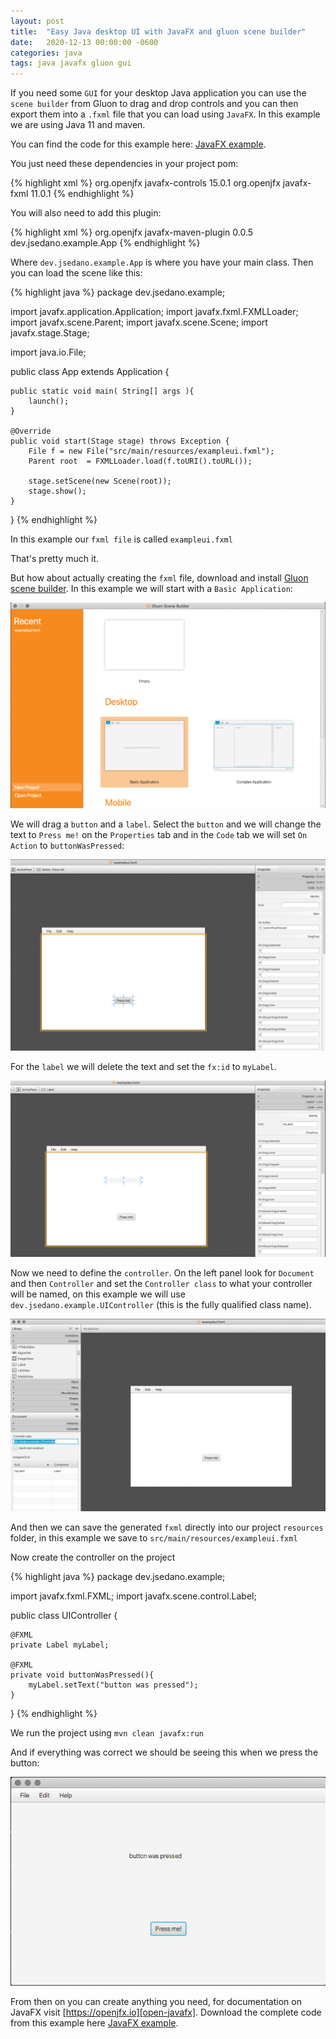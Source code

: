 ```yaml
---
layout: post
title:  "Easy Java desktop UI with JavaFX and gluon scene builder"
date:   2020-12-13 00:00:00 -0600
categories: java
tags: java javafx gluon gui
---
```

If you need some `GUI` for your desktop Java application you can use the `scene builder` from Gluon to drag and drop controls and you can then export them into a `.fxml` file that you can load using `JavaFX`.  In this example we are using Java 11 and maven.

You can find the code for this example here: [JavaFX example][javafx-example].

You just need these dependencies in your project pom:

{% highlight xml %}
  <dependency>
    <groupId>org.openjfx</groupId>
    <artifactId>javafx-controls</artifactId>
    <version>15.0.1</version>
  </dependency>
  <dependency>
    <groupId>org.openjfx</groupId>
    <artifactId>javafx-fxml</artifactId>
    <version>11.0.1</version>
  </dependency>
{% endhighlight %}

You will also need to add this plugin:

{% highlight xml %}
<plugin>
  <groupId>org.openjfx</groupId>
  <artifactId>javafx-maven-plugin</artifactId>
  <version>0.0.5</version>
  <configuration>
    <mainClass>dev.jsedano.example.App</mainClass>
  </configuration>
</plugin>
{% endhighlight %}

Where `dev.jsedano.example.App` is where you have your main class. Then you can load the scene like this:

{% highlight java %}
package dev.jsedano.example;

import javafx.application.Application;
import javafx.fxml.FXMLLoader;
import javafx.scene.Parent;
import javafx.scene.Scene;
import javafx.stage.Stage;

import java.io.File;

public class App extends Application {

    public static void main( String[] args ){
        launch();
    }

    @Override
    public void start(Stage stage) throws Exception {
        File f = new File("src/main/resources/exampleui.fxml");
        Parent root  = FXMLLoader.load(f.toURI().toURL());

        stage.setScene(new Scene(root));
        stage.show();
    }
}
{% endhighlight %}

In this example our `fxml file` is called `exampleui.fxml`

That's pretty much it.

But how about actually creating the `fxml` file, download and install [Gluon scene builder][gluon-scene-builder]. In this example we will start with a `Basic Application`:

![basic application](/assets/images/easy-java-desktop-ui-with-javafx-and-gluon-scene-builder/javafxexample_basic_application.png)


We will drag a `button` and a `label`. Select the `button` and we will change the text to `Press me!` on the `Properties` tab and in the `Code` tab we will set `On Action` to `buttonWasPressed`:

![adding action to button](/assets/images/easy-java-desktop-ui-with-javafx-and-gluon-scene-builder/javafxexample_button_action.png)

For the `label` we will delete the text and set the `fx:id` to `myLabel`.

![adding id to label](/assets/images/easy-java-desktop-ui-with-javafx-and-gluon-scene-builder/javafxexample_label_id.png)

Now we need to define the `controller`. On the left panel look for `Document` and then `Controller` and set the `Controller class` to what your controller will be named, on this example we will use `dev.jsedano.example.UIController` (this is the fully qualified class name).

![defining the controller](/assets/images/easy-java-desktop-ui-with-javafx-and-gluon-scene-builder/javafxexample_setting_controller.png)

And then we can save the generated `fxml` directly into our project `resources` folder, in this example we save to `src/main/resources/exampleui.fxml`

Now create the controller on the project

{% highlight java %}
package dev.jsedano.example;

import javafx.fxml.FXML;
import javafx.scene.control.Label;

public class UIController {

    @FXML
    private Label myLabel;

    @FXML
    private void buttonWasPressed(){
        myLabel.setText("button was pressed");
    }
}
{% endhighlight %}

We run the project using `mvn clean javafx:run`

And if everything was correct we should be seeing this when we press the button:

![button was pressed](/assets/images/easy-java-desktop-ui-with-javafx-and-gluon-scene-builder/javafxexample_button_was_pressed.png)

From then on you can create anything you need, for documentation on JavaFX visit [https://openjfx.io][open-javafx].
Download the complete code from this example here [JavaFX example][javafx-example].

[javafx-example]: https://github.com/jsedano/examples/tree/main/javafx-example
[gluon-scene-builder]: https://gluonhq.com/products/scene-builder/
[open-javafx]: https://openjfx.io
